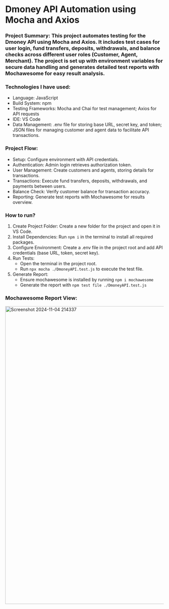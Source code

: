 # Dmoney API Automation using Mocha and Axios
### Project Summary: This project automates testing for the Dmoney API using Mocha and Axios. It includes test cases for user login, fund transfers, deposits, withdrawals, and balance checks across different user roles (Customer, Agent, Merchant). The project is set up with environment variables for secure data handling and generates detailed test reports with Mochawesome for easy result analysis.

### Technologies I have used: 
- Language: JavaScript
- Build System: npm
- Testing Frameworks: Mocha and Chai for test management; Axios for API requests
- IDE: VS Code
- Data Management: .env file for storing base URL, secret key, and token; JSON files for managing customer and agent data to facilitate API transactions.
  
### Project Flow:
- Setup: Configure environment with API credentials.
- Authentication: Admin login retrieves authorization token.
- User Management: Create customers and agents, storing details for transactions.
- Transactions: Execute fund transfers, deposits, withdrawals, and payments between users.
- Balance Check: Verify customer balance for transaction accuracy.
- Reporting: Generate test reports with Mochawesome for results overview.

### How to run?
1. Create Project Folder: Create a new folder for the project and open it in VS Code.
2. Install Dependencies: Run ```npm i``` in the terminal to install all required packages.
3. Configure Environment: Create a .env file in the project root and add API credentials (base URL, token, secret key).
4. Run Tests:
   - Open the terminal in the project root.
   - Run ```npx mocha ./DmoneyAPI.test.js``` to execute the test file.
5. Generate Report:
   - Ensure mochawesome is installed by running ```npm i mochawesome```
   - Generate the report with ```npm test file ./DmoneyAPI.test.js ```
                                       

### Mochawesome Report View:
<img width="947" alt="Screenshot 2024-11-04 214337" src="https://github.com/user-attachments/assets/f6804189-54f0-44ff-b64f-494df68f5b51">




